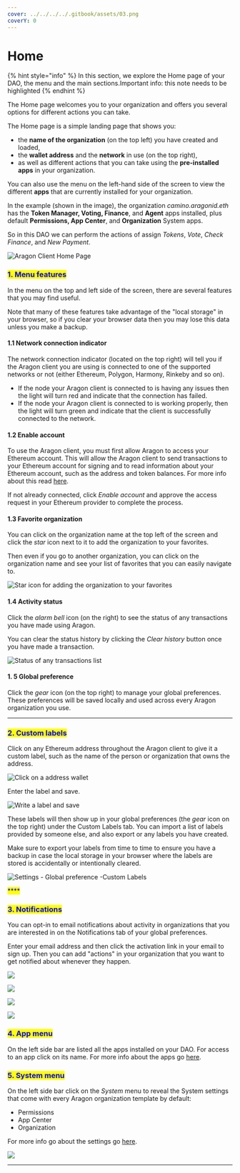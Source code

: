 ```yaml
---
cover: ../../../../.gitbook/assets/03.png
coverY: 0
---
```


# Home

{% hint style="info" %}
In this section, we explore the Home page of your DAO, the menu and the main sections.Important info: this note needs to be highlighted
{% endhint %}

The Home page welcomes you to your organization and offers you several options for different actions you can take.&#x20;

The Home page is a simple landing page that shows you:

* the **name of the organization** (on the top left) you have created and loaded,&#x20;
* the **wallet address** and the **network** in use (on the top right),
* as well as different actions that you can take using the **pre-installed apps** in your organization.&#x20;

You can also use the menu on the left-hand side of the screen to view the different **apps** that are currently installed for your organization.&#x20;

In the example (shown in the image), the organization _camino.aragonid.eth_ has the **Token Manager, Voting, Finance**, and **Agent** apps installed, plus default **Permissions, App Center**, and **Organization** System apps.&#x20;

So in this DAO we can perform the actions of assign _Tokens_, _Vote_, _Check Finance_, and _New Payment_.

![Aragon Client Home Page](https://d33v4339jhl8k0.cloudfront.net/docs/assets/5c98a4fe0428633d2cf3fcf7/images/5d86746c04286364bc8f65bf/file-xfmyJqyDNO.png)

### <mark style="color:blue;">1. Menu features</mark>

In the menu on the top and left side of the screen, there are several features that you may find useful.&#x20;

Note that many of these features take advantage of the "local storage" in your browser, so if you clear your browser data then you may lose this data unless you make a backup.

#### 1.1 Network connection indicator

The network connection indicator (located on the top right) will tell you if the Aragon client you are using is connected to one of the supported networks or not (either Ethereum, Polygon, Harmony, Rinkeby and so on).&#x20;

* If the node your Aragon client is connected to is having any issues then the light will turn red and indicate that the connection has failed.&#x20;
* If the node your Aragon client is connected to is working properly, then the light will turn green and indicate that the client is successfully connected to the network.

#### 1.2 Enable account

To use the Aragon client, you must first allow Aragon to access your Ethereum account. This will allow the Aragon client to send transactions to your Ethereum account for signing and to read information about your Ethereum account, such as the address and token balances. For more info about this read [here](../../set-up-metamask/).

If not already connected, click _Enable account_ and approve the access request in your Ethereum provider to complete the process.

#### 1.3 Favorite organization

You can click on the organization name at the top left of the screen and click the _star_ icon next to it to add the organization to your favorites.&#x20;

Then even if you go to another organization, you can click on the organization name and see your list of favorites that you can easily navigate to.

![Star icon for adding the organization to your favorites](https://d33v4339jhl8k0.cloudfront.net/docs/assets/5c98a4fe0428633d2cf3fcf7/images/5d8674e82c7d3a7e9ae174a3/file-nGxht8KRpF.png)

#### 1.4 Activity status

Click the _alarm bell_ icon (on the right) to see the status of any transactions you have made using Aragon.&#x20;

You can clear the status history by clicking the _Clear history_ button once you have made a transaction.

![Status of any transactions list](https://d33v4339jhl8k0.cloudfront.net/docs/assets/5c98a4fe0428633d2cf3fcf7/images/5d8674fd2c7d3a7e9ae174a4/file-Bb4iqf37Ue.png)

#### 1. 5 Global preference

Click the _gear_ icon (on the top right) to manage your global preferences. These preferences will be saved locally and used across every Aragon organization you use.

****

### <mark style="color:blue;">**2. Custom labels**</mark>

Click on any Ethereum address throughout the Aragon client to give it a custom label, such as the name of the person or organization that owns the address.&#x20;

![Click on a address wallet](<../../../../.gitbook/assets/Schermata 2022-02-04 alle 15.20.25.png>)

Enter the label and save.

![Write a label and save](<../../../../.gitbook/assets/Schermata 2022-02-04 alle 15.19.17.png>)

These labels will then show up in your global preferences (the _gear_ icon on the top right) under the Custom Labels tab. You can import a list of labels provided by someone else, and also export or any labels you have created.&#x20;

Make sure to export your labels from time to time to ensure you have a backup in case the local storage in your browser where the labels are stored is accidentally or intentionally cleared.

![Settings - Global preference -Custom Labels](<../../../../.gitbook/assets/Schermata 2022-02-04 alle 15.26.22.png>)

<mark style="color:blue;">****</mark>

### <mark style="color:blue;">**3. Notifications**</mark>

You can opt-in to email notifications about activity in organizations that you are interested in on the Notifications tab of your global preferences.&#x20;

Enter your email address and then click the activation link in your email to sign up. Then you can add "actions" in your organization that you want to get notified about whenever they happen.

![](<../../../../.gitbook/assets/Schermata 2022-02-04 alle 15.33.22.png>)

![](<../../../../.gitbook/assets/Schermata 2022-02-04 alle 15.35.56.png>)





![](../../../../.gitbook/assets/file-gVxhisVskv.png)

![](../../../../.gitbook/assets/file-zm2zN621Oj.png)

### <mark style="color:blue;">**4. App menu**</mark>

On the left side bar are listed all the apps installed on your DAO. For access to an app click on its name. For more info about the apps go [here](what-are-apps/).

### <mark style="color:blue;">**5. System menu**</mark>

On the left side bar click on the _System_ menu to reveal the System settings that come with every Aragon organization template by default:

* Permissions
* App Center
* Organization

For more info go about the settings go [here](https://app.gitbook.com/o/3h8kxj8geKVXgyMnGbYT/s/zhQIP88M8McmSaEGSymT/\~/changes/vX8aOKfWp1bYBMHIkTj7/users/products/aragon-client/system-menu).&#x20;

![](https://d33v4339jhl8k0.cloudfront.net/docs/assets/5c98a4fe0428633d2cf3fcf7/images/5d86746c04286364bc8f65bf/file-xfmyJqyDNO.png)

****
